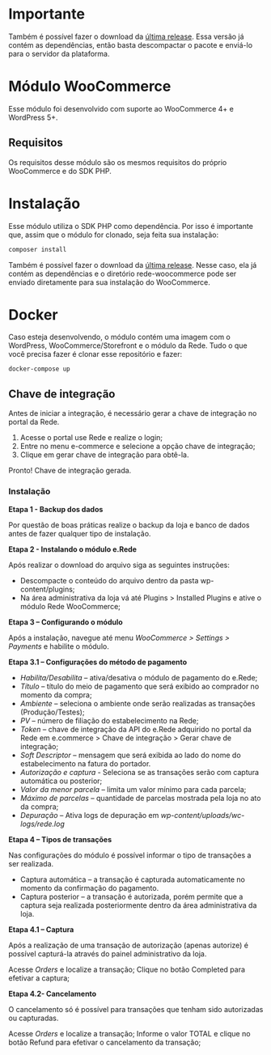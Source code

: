 # Importante

Também é possível fazer o download da [última release](https://github.com/DevelopersRede/woocommerce/releases/latest/download/rede-woocommerce.zip). Essa versão já contém as dependências, então basta descompactar o pacote e enviá-lo para o servidor da plataforma.

# Módulo WooCommerce

Esse módulo foi desenvolvido com suporte ao WooCommerce 4+ e WordPress 5+.

## Requisitos

Os requisitos desse módulo são os mesmos requisitos do próprio WooCommerce e do SDK PHP.

# Instalação

Esse módulo utiliza o SDK PHP como dependência. Por isso é importante que, assim que o módulo for clonado, seja feita sua instalação:

```bash
composer install
```

Também é possível fazer o download da [última release](https://github.com/DevelopersRede/woocommerce/releases/latest). Nesse caso, ela já contém as dependências e o diretório rede-woocommerce pode ser enviado diretamente para sua instalação do WooCommerce.

# Docker

Caso esteja desenvolvendo, o módulo contém uma imagem com o WordPress, WooCommerce/Storefront e o módulo da Rede. Tudo o que você precisa fazer é clonar esse repositório e fazer:

```
docker-compose up
```
## Chave de integração
Antes de iniciar a integração, é necessário gerar a chave de integração no portal da Rede.

1.	Acesse o portal use Rede e realize o login;
2.	Entre no menu e-commerce e selecione a opção chave de integração;
3.	Clique em gerar chave de integração para obtê-la.

Pronto! Chave de integração gerada.

### Instalação

**Etapa 1 - Backup dos dados**

Por questão de boas práticas realize o backup da loja e banco de dados antes de fazer qualquer tipo de instalação.

**Etapa 2 - Instalando o módulo e.Rede**

Após realizar o download do arquivo siga as seguintes instruções:

* Descompacte o conteúdo do arquivo dentro da pasta wp-content/plugins;
*	Na área administrativa da loja vá até Plugins > Installed Plugins e ative o módulo Rede WooCommerce;

**Etapa 3 – Configurando o módulo**

Após a instalação, navegue até menu _WooCommerce > Settings > Payments_ e habilite o módulo.

**Etapa 3.1 – Configurações do método de pagamento**

* _Habilita/Desabilita_ – ativa/desativa o módulo de pagamento do e.Rede;
* _Título_ – título do meio de pagamento que será exibido ao comprador no momento da compra;
* _Ambiente_ – seleciona o ambiente onde serão realizadas as transações (Produção/Testes);
* _PV_ – número de filiação do estabelecimento na Rede;
* _Token_ – chave de integração da API do e.Rede adquirido no portal da Rede em e.commerce > Chave de integração > Gerar chave de integração;
* _Soft Descriptor_ – mensagem que será exibida ao lado do nome do estabelecimento na fatura do portador.
* _Autorização e captura_ - Seleciona se as transações serão com captura automática ou posterior;
* _Valor da menor parcela_ – limita um valor mínimo para cada parcela;
* _Máximo de parcelas_ – quantidade de parcelas mostrada pela loja no ato da compra;
* _Depuração_ – Ativa logs de depuração em _wp-content/uploads/wc-logs/rede.log_

**Etapa 4 – Tipos de transações**

Nas configurações do módulo é possível informar o tipo de transações a ser realizada.

* Captura automática – a transação é capturada automaticamente no momento da confirmação do pagamento.
* Captura posterior – a transação é autorizada, porém permite que a captura seja realizada posteriormente dentro da área administrativa da loja.

**Etapa 4.1 – Captura**

Após a realização de uma transação de autorização (apenas autorize) é possível capturá-la através do painel administrativo da loja.

Acesse _Orders_ e localize a transação;
Clique no botão Completed para efetivar a captura;

**Etapa 4.2- Cancelamento**

O cancelamento só é possível para transações que tenham sido autorizadas ou capturadas.

Acesse _Orders_ e localize a transação;
Informe o valor TOTAL e clique no botão Refund para efetivar o cancelamento da transação;


